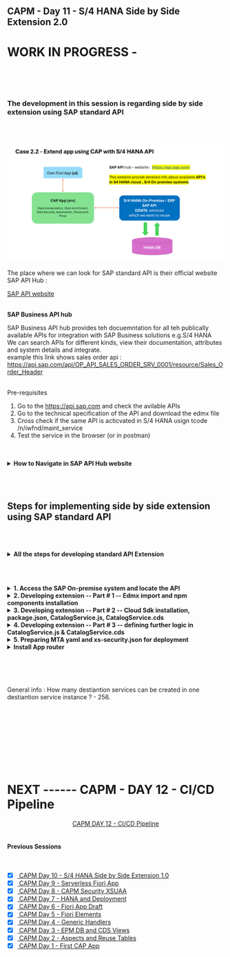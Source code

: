 ## CAPM - Day 11 - S/4 HANA Side by Side Extension 2.0

# WORK IN PROGRESS -  

</br>
</br>
</br>

### The development in this session is regarding side by side extension using SAP standard API
</br>
</br>
<img src="./files/SAP_EXT_2.2.png" >

</br>
</br>
The place where we can look for SAP standard API is their official website SAP API Hub : </br>

[SAP API website](https://api.sap.com/) </br></br>


**SAP Business API hub** </br>

SAP Business API hub provides teh docuemntation for all teh publically available APIs for integration with SAP Business solutions e.g.S/4 HANA
</br>We can search APIs for different kinds, view their documentation, attributes and system details and integrate.
</br> example this link shows sales order api : https://api.sap.com/api/OP_API_SALES_ORDER_SRV_0001/resource/Sales_Order_Header </br>
</br>

Pre-requisites</br>

1. Go to the https://api.sap.com and check the avilable APIs
2. Go to the technical specification of the API and download the edmx file
3. Cross check if the same API is acticvated in S/4 HANA usign tcode /n/iwfnd/maint_service
4. Test the service in the browser (or in postman)

</br>
</br>

<details>
<summary> <b> How to Navigate in SAP API Hub website </b> </summary>
</br>
</br>

SAP API business hub is a place for documentaion of the API and details of the entity type and entity sets
</br> and what types of API available in the SAP products ODATA v2, v2, SOAP and release version details 
</br>
</br>
<img src="./files/capmd11-1.png" ></br></br>
<img src="./files/capmd11-2.png" ></br> </br>
<img src="./files/capmd11-3.png" ></br> </br>
<img src="./files/capmd11-4.png" ></br> </br>

[SAP On premise link](https://api.sap.com/products/SAPS4HANA/overview)</br> </br>

<img src="./files/capmd11-5.png" ></br> </br>
<img src="./files/capmd11-6.png" ></br> </br>
<img src="./files/capmd11-7.png" ></br> </br>
<img src="./files/capmd11-8.png" ></br> </br>
<img src="./files/capmd11-9.png" ></br> </br>
<img src="./files/capmd11-10.png" ></br> </br>
<img src="./files/capmd11-11.png" ></br> </br>
<img src="./files/capmd11-12.png" ></br> </br>
<img src="./files/capmd11-13.png" ></br> </br>
<img src="./files/capmd11-13a.png" ></br> </br>

</br>
</br>
</details>

<!-- </br> </br> </br> </br> -->

</br> </br> 

## Steps for implementing side by side extension using SAP standard API 

</br> </br> 

<details>
<summary> <b> All the steps for developing standard API Extension </b> </summary>
</br>
</br>

1. Create a new capproject and do **cds init**

2. Install Components : </br>
</br>         2.1 Cloud Focundry security - **@sap/xssec, @sap/xsenv, passport**
</br>         2.2 OData V2 adapter - **@sap/cds-odata-v2-adapter-proxy**
</br>         2.3 Serving Odata V2 over Cloud SDK - **@sap-cloud-sdk/odata-v2**
</br>         2.4 To generate service code in node JS, Install Cloud SDK generator module using **@sap-cloud-sdk/generator**

3. Create folder **sales-order-api** in **srv**, Create **service-spec** folder in **srv**

4. Run **cds watch** and drag drop the edmx file to **service-spec** folder it creates an External folder with *.csn file. 

5. Generate the JS code for api calls using sdk generator to our sales-order-api folder using this command
   </br> 
   **npx generate-odata-client --input /home/user/projects/cap_api_ext2/srv/external --outputDir /home/user/projects/cap_api_ext2/srv/sales-order-api** </br> 

   (in VSCode need to give edmx file folder path in input instead of file path)</br> </br> 

6. Add a new **CatalogService.cds** and **CatalogService.js**

7. In **CatalogService.cds** define the service definition by referncing the *.csn file generated based on SAP OData

8. Define the service implementation in CatalogService.js file write code to generate type scriopt moduled whcih will act like bridge to communicate to our SAP OData business API.

9. Generate a Fiori Application using free style with local cap project.

10. Replace hardcoded credentials with destination.

11. Create a destination service and maintain destination with name S4HANA because the same we used in our code.

12. Create **mta.yaml** file for deployment.

13. Add the modules **srv** and **ui** module.

14. Add resources as destination and xsuaa. Maintain the **xs-security.json** file

</br>
</br>
</details>

</br> </br> 

<details>
<summary> <b>1. Access the SAP On-premise system and locate the API  </b> </summary>
</br>
</br>
<img src="./files/capmd11-14.png" ></br> </br>
<img src="./files/capmd11-15.png" ></br> </br>

Get the technical name of the API from the SAP API hub page </br> </br>
<img src="./files/capmd11-12.png" ></br> </br>
<img src="./files/capmd11-13.png" ></br> </br>


<details>
<summary> API search Method - Filter (Search only implemented API) </summary>
</br>
</br>
<img src="./files/capmd11-16.png" ></br> </br>
<img src="./files/capmd11-16a.png" ></br> </br>
<img src="./files/capmd11-16b.png" ></br> </br>
</br>
</br>
</details>

<details>
<summary> API search Method - Add service (Search all available API's for implementation) </summary>
</br>
</br>
<img src="./files/capmd11-17.png" ></br> </br>
<img src="./files/capmd11-17a.png" ></br> </br>
<img src="./files/capmd11-17b.png" ></br> </br>
</br>
</br>
</details>

Now filtering the API based on the business documentation</br> </br>
<img src="./files/capmd11-18.png" ></br> </br>
<img src="./files/capmd11-19.png" ></br> </br>
<img src="./files/capmd11-20.png" ></br> </br>
<img src="./files/capmd11-21.png" ></br> </br>
<img src="./files/capmd11-22.png" ></br> </br>
<img src="./files/capmd11-23.png" ></br> </br>
<img src="./files/capmd11-24a.png" ></br> </br>
<img src="./files/capmd11-24b.png" ></br> </br>
</br>
</br>
</details>

<details>
<summary> <b>2. Developing extension -- Part # 1 -- Edmx import and npm components installation </b> </summary>
</br>
</br>
<img src="./files/capmd11-25.png" ></br> </br>
<img src="./files/capmd11-26.png" ></br> </br>
<img src="./files/capmd11-27.png" ></br> </br>
<img src="./files/capmd11-28.png" ></br> </br>
<img src="./files/capmd11-29.png" ></br> </br>
<img src="./files/capmd11-30.png" ></br> </br>
<img src="./files/capmd11-31.png" ></br> </br>

Install essential components for the project</br> </br>


```bat
npm install @sap/xssec
npm install @sap/xsenv
npm install passport
npm install @sap/cds-odata-v2-adapter-proxy
npm install @sap-cloud-sdk/odata-v2

```
</br> 

</br> </br>

</br>
</br>
</details>


<details>
<summary> <b>3. Developing extension -- Part # 2 -- Cloud Sdk installation, package.json, CatalogService.js, CatalogService.cds </b> </summary>
</br>
</br>

In last development we fetched data for open service now we are going to fetch data from SAP specifc service 
</bR> SAP has provided something called sap S/4 HANA Cloud sdk 
</br> </br>

<details>
<summary> <b> Method #1 -- implementing Cloud SDK </b> </summary>
</br> </br>
Go to API consumption section of API and follow the instrcutions provided there 
</br> </br>

1. Install Node and npm. We recommend the use of the LTS version.
2. Download the API specification from the Overview -> API Specification section. Choose EDMX format.
3. Store the specification file in your project in the folder resources/service-specs
4. Install the generator by running: npm install @sap-cloud-sdk/generator
5. Generate a typed client by running the generator: npx generate-odata-client --input resources/service-specs --outputDir src/generated
</br> </br>
<img src="./files/capmd11-34.png" ></br> </br>
</br> </br>
</details>

<details>
<summary> <b> Method #2 -- implementing Cloud SDK </b> </summary>
</br> </br>
Go to this link https://sap.github.io/cloud-sdk/docs/js/getting-started and refer the guides provided there
</br> </br>
<img src="./files/capmd11-35.png" ></br> </br>
<img src="./files/capmd11-36.png" ></br> </br>
</br> </br>
</details>
</br> </br>



Make changes to package.json file for local testing purpose add credentials of S/4 HANA On-Premise system (ABAP instance port)</br> </br>

**SAP logon on pad - to get IP address**
</br> </br>
<img src="./files/capmd11-37.png" ></br> </br>

**Go to Tcode SMICM - (goto->service) to get Port Number**
</br> </br>
<img src="./files/capmd11-38.png" ></br> </br>
<img src="./files/capmd11-39.png" ></br> </br>

<img src="./files/capmd11-40.png" ></br> </br>

**package.json** # 1
</br> 

```json

{
  "name": "capi_ext2",
  "version": "1.0.0",
  "description": "A simple CAP project.",
  "repository": "<Add your repository here>",
  "license": "UNLICENSED",
  "private": true,
  "dependencies": {
    "@sap-cloud-sdk/generator": "^3.15.0",
    "@sap-cloud-sdk/odata-v2": "^3.15.0",
    "@sap/cds": "^7.9.1",
    "@sap/cds-dk": "^7.9.1",
    "@sap/cds-odata-v2-adapter-proxy": "^1.9.21",
    "@sap/xsenv": "^5.1.0",
    "@sap/xssec": "^3.6.1",
    "express": "^4",
    "passport": "^0.7.0"
  },
  "devDependencies": {
    "@cap-js/sqlite": "^1",
    "@sap/eslint-plugin-cds": "^3",
    "eslint": "^9"
  },
  "scripts": {
    "start": "cds-serve"
  },
  "cds": {
    "requires": {
      "OP_API_SALES_ORDER_SRV_0001": {
        "kind": "odata-v2",
        "model": "srv/external/OP_API_SALES_ORDER_SRV_0001"
      }
    }
  }
}

```

As mentioned in official API website we perform the steps [API link](https://api.sap.com/api/OP_API_SALES_ORDER_SRV_0001/resource/) </br> </br>
<img src="./files/capmd11-41x.png" ></br> </br>


The recommended steps from the website suggest to use the following component 
</br> </br>

**item -1 : Install Cloud generator component of Cloud SDK** </br></br>

```bat
npm install @sap-cloud-sdk/generator

```

**item -2 : Generate a Client Using the Command Line Interface** </br></br>

```bat
// Command with Syntax

npx generate-odata-client --input path/to/your/service-specifications --outputDir path/to/store/generated/modulesnpm install @sap-cloud-sdk/generator

// Command with actual values 
// -- input - EDMX folder path from (\srv\external) folder | -- Output - sales-order-api folder (\srv\sales-order-api)

npx generate-odata-client --input /home/user/projects/cap_api_ext2/srv/external --outputDir /home/user/projects/cap_api_ext2/srv/sales-order-api 

```
<img src="./files/capmd11-42.png" ></br> </br>
<img src="./files/capmd11-43.png" ></br> </br>
<img src="./files/capmd11-44.png" ></br> </br>

As suggested in API documentation page make code changes</br> </br>
<img src="./files/capmd11-45.png" ></br> </br>


**CatalogService.cds** sample code # 1
</br>

```cds

namespace salesorderext.srv;

using { OP_API_SALES_ORDER_SRV_0001 as external} from './external/OP_API_SALES_ORDER_SRV_0001';

service CatalogService @(path:'CatalogService') {

    entity SalesOrderSet as projection on external.A_SalesOrder;
    
}

```

</br>

**CatalogService.js** sample code # 1 </br> 

```js

const cds = require('@sap/cds');

module.exports = cds.service.impl(async function(srv){

    const { SalesOrderSet } = this.entities;

 // Read record for this salesorderset srv declared in CatalogService.cds
srv.on('READ', 'SalesOrderSet', async(req) => {
        return [{
            SalesOrder: 10
        }]; 
    });
});


```

</br> </br> 

Execute the program using cds watch and test </br> </br>
<img src="./files/capmd11-46.png" ></br> </br>
<img src="./files/capmd11-47.png" ></br> </br>

</br>
</br>
</details>

<details>
<summary> <b>4. Developing extension -- Part # 3 -- defining further logic in CatalogService.js & CatalogService.cds </b> </summary>
</br>
</br>

Make code changes in **CatalogService.js**  # 2 </br> </br>

```js

const cds = require('@sap/cds');

module.exports = cds.service.impl(async function(srv){

    const { SalesOrderSet } = this.entities;

   var getAllSalesOrder = async function(){
// the const defining here requires to be picked fromt the component OP_API_SALES_ORDER_SRV_0001
    const { opApiSalesOrderSrv0001 } = require ('./sales-order-api/OP_API_SALES_ORDER_SRV_0001')

   }

 // Read record for this salesorderset srv declared in CatalogService.cds
srv.on('READ', 'SalesOrderSet', async(req) => {
        return [{
            SalesOrder: 10
        }]; 
    });
});

```

</br> </br> 
<img src="./files/capmd11-48.png" ></br> </br>
<img src="./files/capmd11-49.png" ></br> </br>
<img src="./files/capmd11-50.png" ></br> </br>
<img src="./files/capmd11-51.png" ></br> </br>

Perform ctrl + click on the Sales api constant it will take you to the next window
</br> </br>
<img src="./files/capmd11-52.png" ></br> </br>

The above mentioned process remains the same for any SAP API implementation in CAP 
</br> </br>
</br> 

lets make further code changes to **CatalogService.js**
<img src="./files/capmd11-53.png" ></br> </br>

Make code changes in **CatalogService.js**  # 3 </br> </br>

Addedd system details to connect to S/4 HANA On-premise
</br>

```js

const cds = require('@sap/cds');

module.exports = cds.service.impl(async function(srv){

    const { SalesOrderSet } = this.entities;

   var getAllSalesOrders = async function(){

    const { opApiSalesOrderSrv0001 } = require('./sales-order-api/OP_API_SALES_ORDER_SRV_0001');
    const { salesOrderApi } = opApiSalesOrderSrv0001();
    const dataSalesData = await salesOrderApi.requestBuilder().getAll().top(5)
    .execute({
        // For BTP deployment prod
        //destinationName: "S4HANA"  

        // for local testing 
        "url": "123.456.789.123:9999",
        "username": "Tesla",
        "password": "Amazing@111"        

});
    return dataSalesData;

   };

 // Read record for this salesorderset srv declared in CatalogService.cds
srv.on('READ', 'SalesOrderSet', async(req) => {
        return await getAllSalesOrders().then(
            salesOrderTable => {
                var aRecord = [];
                salesOrderTable.forEach(element => {
                    var item = {};
                    item.SalesOrder = element.salesOrder;
                    item.SalesOrganization = element.SalesOrganization;
                    item.SalesOrderType = element.SalesOrderType;
                    item.SalesOrderDate = element.SalesOrderDate;
                    item.SoldToParty = element.SoldToParty;
                    item.OverallDeliveryStatus = element.OverallDeliveryStatus;
                    item.Material = element.toItem.Material;
                    item.OrderQuantityUnit = element.toItem.OrderQuantityUnit;
                    item.RequestedQuantity = element.toItem.RequestedQuantity;
                    item.NetAmount = element.toItem.NetAmount;
                    aRecord.push(item);
                });
                return aRecord;
            }
        );
    });
});
```
</br> </br>

<details>
<summary> Navigate the API for locating <b>Request builder function</b> // For understanding </summary>
</br>
</br>

<img src="./files/capmd11-54.png" ></br> </br>
<img src="./files/capmd11-55.png" ></br> </br>
<img src="./files/capmd11-56.png" ></br> </br>
<img src="./files/capmd11-57.png" ></br> </br>

This request builder communicates to SAP system and we will be able to call functions from SAP odata service

</br>
</br>
</details>

</br> </br>

Make code changes in **CatalogService.js**  # 4 -- Final code </br> </br>

```js

const cds = require("@sap/cds");

// import { opApiSalesOrderSrv0001 } from './sales-order-api/OP_API_SALES_ORDER_SRV_0001';

module.exports = cds.service.impl(async function(srv){

    const { MySalesOrder } = this.entities;

   var getAllSalesOrders = async function(){

    const { opApiSalesOrderSrv0001 } = require('./sales-order-api/OP_API_SALES_ORDER_SRV_0001');
    const { salesOrderApi } = opApiSalesOrderSrv0001();
    // const dataSalesData = await salesOrderApi.requestBuilder().getAll().top(5)
    const dataSalesData = await salesOrderApi.requestBuilder().getAll().top(100)
        .select(
            salesOrderApi.schema.SALES_ORDER,
            salesOrderApi.schema.SALES_ORDER_TYPE,
            salesOrderApi.schema.SALES_ORGANIZATION,
            salesOrderApi.schema.SOLD_TO_PARTY,
            salesOrderApi.schema.PAYMENT_METHOD,
            salesOrderApi.schema.TO_ITEM
        )
    .execute({
        // For BTP deployment prod
        destinationName: "S4HANA"  

        // // for local testing 
        // "url": "123.456.789.123:9999",
        // "username": "Tesla",
        // "password": "Amazing@111"        
    });
    return dataSalesData;

   };

 // Read record for this salesorderset srv declared in CatalogService.cds
srv.on('READ', MySalesOrder, async (request) => {
        return await getAllSalesOrders().then(
            salesOrderTable => {
                var aRecord = [];
// what data we are getting from system we can print it here to diagnose the issues                
                console.log(salesOrderTable);
                salesOrderTable.forEach(element => {
                    var item = {};
                    item.SalesOrder = element.salesOrder;
                    item.SalesOrganization = element.salesOrganization;
                    item.SalesOrderType = element.salesOrderType;
                    item.SalesOrderDate = element.salesOrderDate;
                    item.SoldToParty = element.soldToParty;
                    item.OverallDeliveryStatus = element.overallDeliveryStatus;
// if item table contain values assign it                    
                    if(element.toItem[0]){
                        item.Material = element.toItem[0].material;
                        item.OrderQuantityUnit = element.toItem[0].orderQuantityUnit;
                        item.RequestedQuantity = element.toItem[0].requestedQuantity;
                        item.NetAmount = element.toItem[0].netAmount;
// if item table doesnt contain values show empty
                    }else{
                        item.Material = "";
                        item.OrderQuantityUnit = "";
                        item.RequestedQuantity = "";
                        item.NetAmount = "";
                    }
                    aRecord.push(item);
                });
                return aRecord;
            }
        );
    });
});

```

</br> </br>
<img src="./files/capmd11-58.png" ></br> </br>
<img src="./files/capmd11-59.png" ></br> </br>

The next step is building a Fiori app using Fiori open application generatoer, that is same as all the other previous sections can refer it for understanding, once odata service is exposed, it is used for building Fiori app  

</br>
</br>
</details>

<details>
<summary> <b>5. Preparing MTA yaml and xs-security.json for deployment </b> </summary>
</br>
</br>

Command : **cds add mta** to create file to the project directory
</br></br>

## mta.ysmal file for reference
</br></br>

```yaml

_schema-version: '3.1'
ID: cap_api_ext2
version: 1.0.0
description: "A simple CAP project."
parameters:
  enable-parallel-deployments: true
build-parameters:
  before-all:
    - builder: custom
      commands:
        - npx -p @sap/cds-dk cds build --production

# -------------- Begining of SRV module --------------
#-----------------------------------------------------       
modules:
  - name: cap_api_ext2-srv
    type: nodejs
    path: gen/srv
    requires:
      - name: cap_api_ext2-destination
      - name: cap_api_ext2-xsuaa
    parameters:
      buildpack: nodejs_buildpack
    build-parameters:
      builder: npm-ci
    provides:
      - name: srv-api # required by consumers of CAP services (e.g. approuter)
        properties:
          srv-url: ${default-url}
          
# -------------- End of SRV module -------------------
#-----------------------------------------------------

# -------------- Begining of UI module ---------------
#-----------------------------------------------------
  - name: cap_api_ext2-ui
    type: nodejs
    path: app
    requires:
      - name: srv-api
        group: destinations
        properties:
          name: srv-api
          strictssl: true
          forwardAuthToken: true
          url: '~{srv-url}'
      - name: cap_api_ext2-xsuaa
      - name: cap_api_ext2-destination

# -------------- End of UI module --------------------      
#-----------------------------------------------------

# -------------- Begining of Resources ---------------
#-----------------------------------------------------
resources:
  - name: cap_api_ext2-destination
    type: org.cloudfoundry.existing-service
    parameters:
      service-name: cap_api_ext2-destination
      service-plan: lite
  - name: cap_api_ext2-xsuaa
    type: org.cloudfoundry.managed-service
    parameters:
      path: ./xs-security.json

# -------------- End of Resources --------------------      
#-----------------------------------------------------

```
</br> </br>

## Create Xs-security.json file 
</br> </br>

```json

{
    "xsappname": "cap_api_ext2",
    "tenant-mode": "dedicated",
    "scopes": [
        {
            "name": "$XSAPPNAME.Viewer",
            "description": "Viewer"
        }
    ],
    "role-templates": [
        {
            "name": "Viewer",
            "description": "Viewer",
            "scope-references": [
                "$XSAPPNAME.Viewer"
            ]
        }
    ],
	"oauth2-configuration": {
		"token-validity": 60000,
		"refresh-token-validity": 2592000,
		"redirect-uris": [
			"https://*.cfapps.us10-001.hana.ondemand.com/login/callback"
		]
	}
}

```
</br> </br>

<img src="./files/capmd11-60.png" ></br> </br>
<img src="./files/capmd11-61.png" ></br> </br>
<img src="./files/capmd11-62.png" ></br> </br>
<img src="./files/capmd11-63.png" ></br> </br>
<img src="./files/capmd11-64.png" ></br> </br>
<img src="./files/capmd11-65.png" ></br> </br>
<img src="./files/capmd11-66.png" ></br> </br>
<img src="./files/capmd11-67.png" ></br> </br>
<img src="./files/capmd11-68.png" ></br> </br>
<img src="./files/capmd11-69.png" ></br> </br>
<img src="./files/capmd11-70.png" ></br> </br>
<img src="./files/capmd11-71.png" ></br> </br>
<img src="./files/capmd11-72.png" ></br> </br>
<img src="./files/capmd11-73.png" ></br> </br>
<img src="./files/capmd11-74.png" ></br> </br>
<img src="./files/capmd11-75.png" ></br> </br>
<img src="./files/capmd11-76.png" ></br> </br>
<img src="./files/capmd11-77.png" ></br> </br>
<img src="./files/capmd11-78.png" ></br> </br>
<img src="./files/capmd11-79.png" ></br> </br>
<img src="./files/capmd11-80.png" ></br> </br>
<img src="./files/capmd11-81.png" ></br> </br>
<img src="./files/capmd11-82.png" ></br> </br>
<img src="./files/capmd11-83.png" ></br> </br>
<img src="./files/capmd11-84.png" ></br> </br>
<img src="./files/capmd11-85.png" ></br> </br>
<img src="./files/capmd11-86.png" ></br> </br>
<img src="./files/capmd11-87.png" ></br> </br>
<img src="./files/capmd11-88.png" ></br> </br>
<img src="./files/capmd11-89.png" ></br> </br>
<img src="./files/capmd11-90.png" ></br> </br>
<img src="./files/capmd11-91.png" ></br> </br>
<img src="./files/capmd11-92.png" ></br> </br>
<img src="./files/capmd11-93.png" ></br> </br>
<img src="./files/capmd11-94.png" ></br> </br>
<img src="./files/capmd11-95.png" ></br> </br>
<img src="./files/capmd11-96.png" ></br> </br>
<img src="./files/capmd11-97.png" ></br> </br>
<img src="./files/capmd11-98.png" ></br> </br>
<img src="./files/capmd11-99.png" ></br> </br>
<img src="./files/capmd11-100.png" ></br> </br> 

</br>
</br>
</details>


<details>
<summary> <b>Install App router</b> </summary>
</br>
</br>

1. inside the app directory (After creating fiori elements based app) package.json file 
</br> will be inside the directory as shown below 

```bat
// By deafult the (ui) pacakges file -- pacakge.json will be in following directory

home\usr\projects\cap_proj\app\salesorderapp\package.json

// Move the file to following directory

home\usr\projects\cap_proj\app\package.json

```

</br></br>

Next install the node module for app router </br></br>

```bat

npm install @sap/approuter

```

</br></br>

Then add start script for the approuter in json file inside (xs-app.json inside app directory)</br></br>

## xs-app.json file for reference 
</br></br>

```json

{
    "welcomeFile": "salesorderapp/webapp/index.html",
    "authenticationMethod": "route",
    "routes":
    [{ 
        "source": "^/salesorderapp/webapp/(.*)$", 
        "target": "$1",
        "csrfProtection": false,
        "authenticationType": "xsuaa",
        "localDir": "salesorderapp/webapp/" 
      }, 
      { 
        "source": "^/(.*)", 
        "csrfProtection": false,
        "authenticationType": "xsuaa",
        "destination": "srv-api" 
      } 
    ]
}

```

</br>
</br>
</details>


<!-- 

<details>
<summary> <b> ALL CODE CHANGES - TODAY SESSION </b> </summary>
</br>
</br>
</br></br>
<img src="./files/capmd11-1.png" >
</br></br>
</br>
</br>
</details>
-->

</br>
</br>
</br>
</br>

General info : How many destiantion services can be created in one destiantion service instance ? - 256.

</br>
</br>
</br>
</br>
</br>
</br>
</br>
</br>

# NEXT ------ CAPM - DAY 12 - CI/CD Pipeline

<p align="center"> 
<a href="https://github.com/Octavius-Dante/Tetra_Proxima/tree/main/CAPM-DAY-12"> CAPM DAY 12 - CI/CD Pipeline</a> 
	
</br>
</br>

#### Previous Sessions
</br>
<!--
- [x] <a href="https://github.com/Octavius-Dante/Tetra_Proxima/tree/main/CAPM-DAY-12"> CAPM Day 12 - Extension CI CD</a>
- [x] <a href="https://github.com/Octavius-Dante/Tetra_Proxima/tree/main/CAPM-DAY-11"> CAPM Day 11 - Side by Side extension 2.0</a>
-->


- [x] <a href="https://github.com/Octavius-Dante/Tetra_Proxima/tree/main/CAPM-DAY-10"> CAPM Day 10 - S/4 HANA Side by Side Extension 1.0</a>
- [x] <a href="https://github.com/Octavius-Dante/Tetra_Proxima/tree/main/CAPM-DAY-9"> CAPM Day 9 - Serverless Fiori App</a>
- [x] <a href="https://github.com/Octavius-Dante/Tetra_Proxima/tree/main/CAPM-DAY-8"> CAPM Day 8 - CAPM Security XSUAA</a>
- [x] <a href="https://github.com/Octavius-Dante/Tetra_Proxima/tree/main/CAPM-DAY-7"> CAPM Day 7 - HANA and Deployment</a>
- [x] <a href="https://github.com/Octavius-Dante/Tetra_Proxima/tree/main/CAPM-DAY-6"> CAPM Day 6 - Fiori App Draft</a>
- [x] <a href="https://github.com/Octavius-Dante/Tetra_Proxima/tree/main/CAPM-DAY-5"> CAPM Day 5 - Fiori Elements</a>
- [x] <a href="https://github.com/Octavius-Dante/Tetra_Proxima/tree/main/CAPM-DAY-4"> CAPM Day 4 - Generic Handlers</a>
- [x] <a href="https://github.com/Octavius-Dante/Tetra_Proxima/tree/main/CAPM-DAY-3"> CAPM Day 3 - EPM DB and CDS Views</a>
- [x] <a href="https://github.com/Octavius-Dante/Tetra_Proxima/tree/main/CAPM-DAY-2"> CAPM Day 2 - Aspects and Reuse Tables</a>
- [x] <a href="https://github.com/Octavius-Dante/Tetra_Proxima/tree/main/CAPM-DAY-1"> CAPM Day 1 - First CAP App </a>

</br>
</br>

</p>
